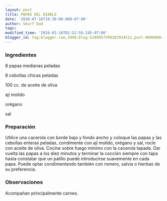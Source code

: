 ```yaml
---
layout: post
title: PAPAS DEL DIABLO
date: '2010-07-16T18:30:00.000-07:00'
author: Smurf Dad
tags: 
modified_time: '2016-03-16T01:52:59.245-07:00'
blogger_id: tag:blogger.com,1999:blog-5299957599287034512.post-8098908482561086254
---
```


<h3>Ingredientes</h3>

8 papas medianas peladas

8 cebollas chicas peladas

100 cc. de aceite de oliva

ají molido

orégano

sal

<h3>Preparación</h3>

Utilice una cacerola con borde bajo y fondo ancho y coloque las papas y las cebollas enteras peladas, condimente con ají molido, orégano y sal, rocíe con aceite de oliva. Cocine sobre fuego mínimo con la cacerola tapada. Dar vuelta las papas a los diez minutos y terminar la cocción siempre con tapa hasta constatar que un palillo puede introducirse suavemente en cada papa. Puede optar condimentando también con romero, salvia o hierbas de su preferencia.

<h3>Observaciones</h3>

Acompañan principalmente carnes.

